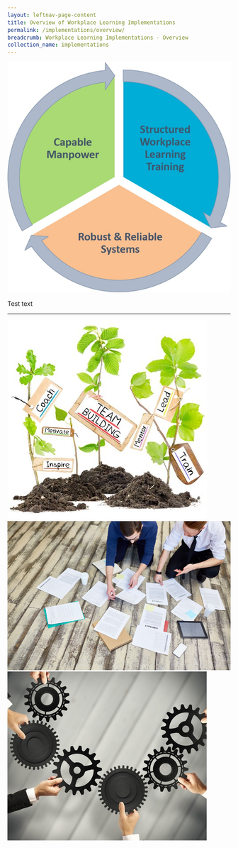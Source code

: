 ```yaml
---
layout: leftnav-page-content
title: Overview of Workplace Learning Implementations
permalink: /implementations/overview/
breadcrumb: Workplace Learning Implementations - Overview
collection_name: implementations
---
```



![People - Process - Systems Interventions](/images/pps.jpg)


Test text

---

<div>
	      <div class="row is-multiline">
		            <div class="col is-one-third-desktop is-one-third-tablet">
			                  <a href="/implementations/people"><img src="/images/team.jpg" alt="people"></a>
		            </div>
		            <div class="col is-one-third-desktop is-one-third-tablet">
			                  <a href="/implementations/process"><img src="/images/documentation.jpg" alt="process"></a>
		            </div>
		            <div class="col is-one-third-desktop is-one-third-tablet">
			                  <a href="/implementations/system"><img src="/images/gears.jpg" alt="system"></a>
		            </div>
	      </div>
</div>
